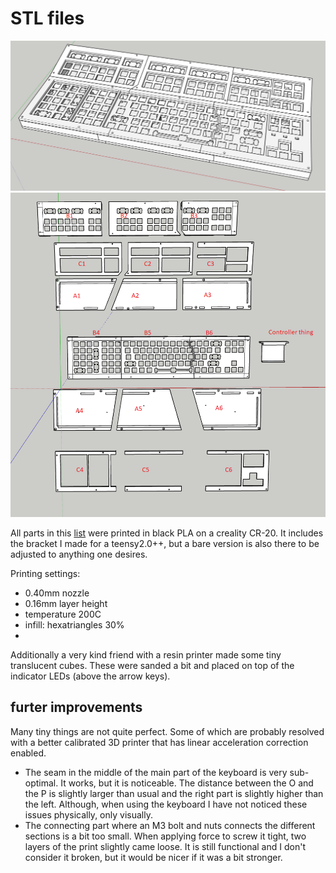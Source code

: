 # STL files
![image](https://github.com/mjongerh/KrangleBoard/blob/master/Images/Assembled.png)
![image](https://github.com/mjongerh/KrangleBoard/blob/master/Images/PartLabels.png)

All parts in this [list](./STL_parts) were printed in black PLA on a creality CR-20.
It includes the bracket I made for a teensy2.0++, but a bare version is also there to be adjusted to anything one desires.

Printing settings:
- 0.40mm nozzle
- 0.16mm layer height
- temperature 200C
- infill: hexatriangles 30%
- 


Additionally a very kind friend with a resin printer made some tiny translucent cubes.
These were sanded a bit and placed on top of the indicator LEDs (above the arrow keys).

## furter improvements
Many tiny things are not quite perfect.
Some of which are probably resolved with a better calibrated 3D printer that has linear acceleration correction enabled.
- The seam in the middle of the main part of the keyboard is very sub-optimal. 
 It works, but it is noticeable. 
 The distance between the O and the P is slightly larger than usual and the right part is slightly higher than the left.
 Although, when using the keyboard I have not noticed these issues physically, only visually.
- The connecting part where an M3 bolt and nuts connects the different sections is a bit too small. 
When applying force to screw it tight, two layers of the print slightly came loose.
It is still functional and I don't consider it broken, but it would be nicer if it was a bit stronger.
